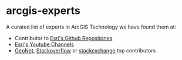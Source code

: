 # arcgis-experts
A curated list of experts in ArcGIS Technology we have found them at:

* Contributor to [Esri's Github Repositories](https://github.com/orgs/Esri/people?utf8=%E2%9C%93&query=Nelson)
* [Esri's Youtube Channels](https://esri-es.github.io/awesome-arcgis/esri/#youtube-channels)
* [GeoNet](http://community.esri.com/), [Stackoverflow](https://stackoverflow.com/search?q=arcgis+esri) or [stackexchange](https://gis.stackexchange.com/) top contributors
